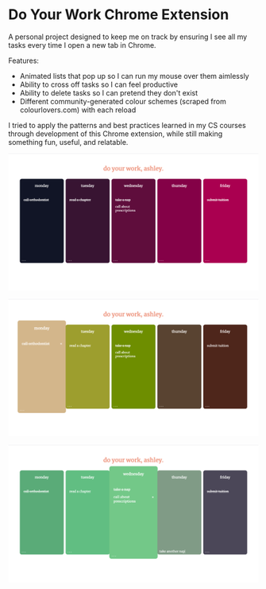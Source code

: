 # Do Your Work Chrome Extension

A personal project designed to keep me on track by ensuring I see all my tasks every time I open a new tab in Chrome.

Features:
- Animated lists that pop up so I can run my mouse over them aimlessly
- Ability to cross off tasks so I can feel productive
- Ability to delete tasks so I can pretend they don't exist
- Different community-generated colour schemes (scraped from colourlovers.com) with each reload

I tried to apply the patterns and best practices learned in my CS courses through development of this Chrome extension, while still making something fun, useful, and relatable. 

![New Tab Page Image 1](https://github.com/ashleyyip/do-your-work/blob/master/assets/do-your-work-image1.png?raw=true "New Tab Page Image 1")

![New Tab Page Image 2](https://github.com/ashleyyip/do-your-work/blob/master/assets/do-your-work-image2.png?raw=true "New Tab Page Image 2")

![New Tab Page Image 3](https://github.com/ashleyyip/do-your-work/blob/master/assets/do-your-work-image3.png?raw=true "New Tab Page Image 3")





